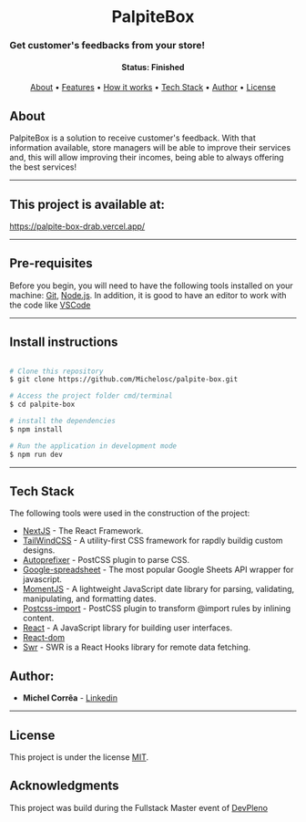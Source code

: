 <h1 align="center">PalpiteBox</h1>
<h3>Get customer's feedbacks from your store!</h3>
<h4 align="center"> 
	 Status: Finished
</h4>

<p align="center">
 <a href="#about">About</a> •
 <a href="#features">Features</a> • 
 <a href="#how-it-works">How it works</a> • 
 <a href="#tech-stack">Tech Stack</a> •  
 <a href="#author">Author</a> • 
 <a href="#user-content-license">License</a>
</p>

## About

PalpiteBox is a solution to receive customer's feedback. With that information available, store managers will be able to improve their services and, this will allow improving their incomes, being able to always offering the best services!

---

## This project is available at:

https://palpite-box-drab.vercel.app/

---

## Pre-requisites

Before you begin, you will need to have the following tools installed on your machine:
[Git](https://git-scm.com), [Node.js](https://nodejs.org/en/).
In addition, it is good to have an editor to work with the code like [VSCode](https://code.visualstudio.com/)

---

## Install instructions

```bash

# Clone this repository
$ git clone https://github.com/Michelosc/palpite-box.git

# Access the project folder cmd/terminal
$ cd palpite-box

# install the dependencies
$ npm install

# Run the application in development mode
$ npm run dev
```

---

## Tech Stack

The following tools were used in the construction of the project:

- [NextJS](https://nextjs.org/) - The React Framework.
- [TailWindCSS](https://tailwindcss.com/) - A utility-first CSS framework for rapdly buildig custom designs.
- [Autoprefixer](https://www.npmjs.com/package/autoprefixer) - PostCSS plugin to parse CSS.
- [Google-spreadsheet](https://www.npmjs.com/package/google-spreadsheet) - The most popular Google Sheets API wrapper for javascript.
- [MomentJS](https://momentjs.com/) - A lightweight JavaScript date library for parsing, validating, manipulating, and formatting dates.
- [Postcss-import](https://www.npmjs.com/package/postcss-import) - PostCSS plugin to transform @import rules by inlining content.
- [React](https://reactjs.org/) - A JavaScript library for building user interfaces.
- [React-dom](https://reactjs.org/docs/react-dom.html)
- [Swr](https://github.com/vercel/swr) - SWR is a React Hooks library for remote data fetching.

## Author:

- **Michel Corrêa** - [Linkedin](https://www.linkedin.com/in/michel-corr%C3%AAa-3268a113a/)

---

## License

This project is under the license [MIT](./LICENSE).

## Acknowledgments

This project was build during the Fullstack Master event of [DevPleno](https://devpleno.com)
